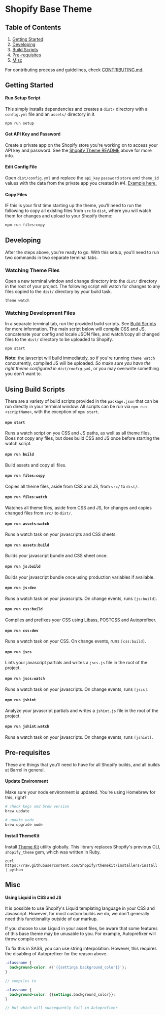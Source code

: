 # Shopify Base Theme

## Table of Contents
1. [Getting Started](#getting-started)
2. [Developing](#developing)
2. [Build Scripts](#using-build-scripts)
3. [Pre-requisites](#pre-requisites)
4. [Misc](#misc)

For contributing process and guidelines, check [CONTRIBUTING.md](https://gitlab.com/barrel/barrel-shopify-base/blob/master/CONTRIBUTING.md).

## Getting Started

#### Run Setup Script
This simply installs dependencies and creates a `dist/` directory with a `config.yml` file and an `assets/` directory in it.
```
npm run setup
```

#### Get API Key and Password
Create a private app on the Shopify store you're working on to access your API key and password. See the [Shopify Theme README](https://github.com/Shopify/shopify_theme) above for more info.

#### Edit Config File
Open `dist/config.yml` and replace the `api_key` `password` `store` and `theme_id` values with the data from the private app you created in #4. [Example here.](http://themekit.cat/docs/#config-example)

#### Copy Files
IF this is your first time starting up the theme, you'll need to run the following to copy all existing files from `src` to `dist`, where you will watch them for changes and upload to your Shopify theme:
```bash
npm run files:copy
```

## Developing
After the steps above, you're ready to go. With this setup, you'll need to run two commands in two separate terminal tabs.

### Watching Theme Files
Open a new terminal window and change directory into the `dist/` directory in the root of your project. The following script will watch for changes to any files copied to the `dist/` directory by your build task.
```
theme watch
```

### Watching Development Files
In a separate terminal tab, run the provided build scripts. See [Build Scripts](#using-build-scripts) for more information. The main script below will compile CSS and JS, concatenate your config and locale JSON files, and watch/copy all changed files to the `dist/` directory to be uploaded to Shopify.
```bash
npm start
```

**Note:** the javscript will build immediately, so if you're running `theme watch` concurrently, compiled JS will be uploaded. *So make sure you have the right theme configured in `dist/config.yml`*, or you may overwrite something you don't want to. 

## Using Build Scripts
There are a variety of build scripts provided in the `package.json` that can be run directly in your terminal window. All scripts can be run via `npm run <scriptName>`, with the exception of `npm start`.

#### `npm start`
Runs a watch script on you CSS and JS paths, as well as all theme files. Does not copy any files, but does build CSS and JS once before starting the watch script. 

#### `npm run build`
Build assets and copy all files.

#### `npm run files:copy`
Copies all theme files, aside from CSS and JS, from `src/` to `dist/`.

#### `npm run files:watch`
Watches all theme files, aside from CSS and JS, for changes and copies changed files from `src/` to `dist/`.

#### `npm run assets:watch`
Runs a watch task on your javascripts and CSS sheets.

#### `npm run assets:build`
Builds your javascript bundle and CSS sheet once.

#### `npm run js:build`
Builds your javascript bundle once using production variables if available.

#### `npm run js:dev`
Runs a watch task on your javascripts. On change events, runs `[js:build]`.

#### `npm run css:build`
Compiles and prefixes your CSS using Libass, POSTCSS and Autoprefixer.

#### `npm run css:dev`
Runs a watch task on your CSS. On change events, runs `[css:build]`.

#### `npm run jscs`
Lints your javascript partials and writes a `jscs.js` file in the root of the project.

#### `npm run jscs:watch`
Runs a watch task on your javascripts. On change events, runs `[jscs]`.

#### `npm run jshint`
Analyze your javascript partials and writes a `jshint.js` file in the root of the project.

#### `npm run jshint:watch`
Runs a watch task on your javascripts. On change events, runs `[jshint]`.


## Pre-requisites
These are things that you'll need to have for all Shopify builds, and all builds at Barrel in general.

#### Update Environment
Make sure your node environment is updated. You're using Homebrew for this, right?

```bash
# check kegs and brew version
brew update 

# update node
brew upgrade node
```

#### Install ThemeKit
Install [Theme Kit](http://themekit.cat/) utility globally. This library replaces Shopify's previous CLI, `shopify_theme` gem, which was written in Ruby.
```
curl https://raw.githubusercontent.com/Shopify/themekit/installers/install | python 
```

## Misc

#### Using Liquid in CSS and JS
It is possible to use Shopify's Liquid templating language in your CSS and Javascript. However, for most custom builds we do, we don't generally need this functionality outside of our markup.

If you choose to use Liquid in your asset files, be aware that some features of this base theme may be unusable to you. For example, Autoprefixer will throw compile errors.

To fix this in SASS, you can use string interpolation. However, this requires the disabling of Autoprefixer for the reason above.

```scss
.classname {
  background-color: #{'{{settings.background_color}}'};
}

// compiles to

.classname {
  background-color: {{settings.background_color}};
}

// but which will subsequently fail in Autoprefixer
```
